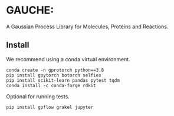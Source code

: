 # GAUCHE: 
A Gaussian Process Library for Molecules, Proteins and Reactions.

## Install

We recommend using a conda virtual environment.

```
conda create -n gprotorch python==3.8
pip install gpytorch botorch selfies
pip install scikit-learn pandas pytest tqdm
conda install -c conda-forge rdkit
```

Optional for running tests.

```
pip install gpflow grakel jupyter
```

